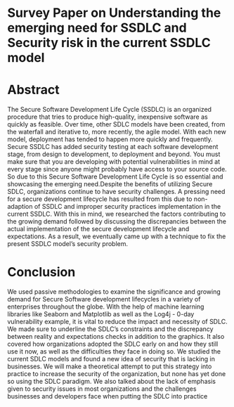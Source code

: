 # Survey Paper on Understanding the emerging need for SSDLC and Security risk in the current SSDLC model


# Abstract

The Secure Software Development Life Cycle (SSDLC) is an organized procedure that tries to produce high-quality, 
inexpensive software as quickly as feasible. Over time, other SDLC models have been created, from the waterfall 
and iterative to, more recently, the agile model. With each new model, deployment has tended to happen more quickly 
and frequently. Secure SSDLC has added security testing at each software development stage, from design to development, 
to deployment and beyond. You must make sure that you
are developing with potential vulnerabilities in mind at every stage
since anyone might probably have access to your source code. So
due to this Secure Software Development Life Cycle is so essential
and showcasing the emerging need.Despite the benefits of utilizing
Secure SDLC, organizations continue to have security challenges. A
pressing need for a secure development lifecycle has resulted from
this due to non-adaption of SSDLC and improper security practices
implementation in the current SSDLC. With this in mind, we researched the factors contributing to the growing demand followed
by discussing the discrepancies between the actual implementation
of the secure development lifecycle and expectations. As a result,
we eventually came up with a technique to fix the present SSDLC
model’s security problem.

# Conclusion

We used passive methodologies to examine the significance and
growing demand for Secure Software development lifecycles in
a variety of enterprises throughout the globe. With the help of
machine learning libraries like Seaborn and Matplotlib as well as the
Log4j - 0-day vulnerability example, it is vital to reduce the impact
and necessity of SDLC. We made sure to underline the SDLC’s
constraints and the discrepancy between reality and expectations
checks in addition to the graphics. It also covered how organizations
adopted the SDLC early on and how they still use it now, as well
as the difficulties they face in doing so. We studied the current
SDLC models and found a new idea of security that is lacking in
businesses. We will make a theoretical attempt to put this strategy
into practice to increase the security of the organization, but none
has yet done so using the SDLC paradigm. We also talked about
the lack of emphasis given to security issues in most organizations
and the challenges businesses and developers face when putting
the SDLC into practice

